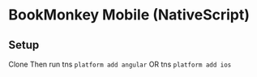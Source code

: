 # BookMonkey Mobile (NativeScript)

## Setup

Clone
Then run 
tns `platform add angular` OR
tns `platform add ios`
